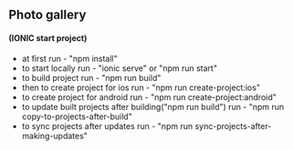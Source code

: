 ## Photo gallery
#### (IONIC start project)
* at first run - "npm install"
* to start locally run - "ionic serve" or "npm run start"
* to build project run - "npm run build"
* then to create project for ios run - "npm run create-project:ios"
* to create project for android run - "npm run create-project:android"
* to update built projects after building("npm run build") run - "npm run copy-to-projects-after-build"
* to sync projects after updates run - "npm run sync-projects-after-making-updates"
